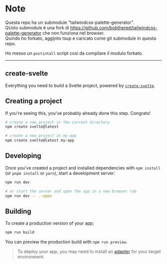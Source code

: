 # Note

Questa repo ha un submodule "tailwindcss-palette-generator".  
QUsto submodule è una fork di https://github.com/bobthered/tailwindcss-palette-generator che non funziona nel browser.  
Quindo ho forkato, aggijnto tsup e caricato come git submodule in questa repo.

Ho messo un `postintall` script cosi da compilare il modulo forkato.

---

## create-svelte

Everything you need to build a Svelte project, powered by [`create-svelte`](https://github.com/sveltejs/kit/tree/main/packages/create-svelte).

## Creating a project

If you're seeing this, you've probably already done this step. Congrats!

```bash
# create a new project in the current directory
npm create svelte@latest

# create a new project in my-app
npm create svelte@latest my-app
```

## Developing

Once you've created a project and installed dependencies with `npm install` (or `pnpm install` or `yarn`), start a development server:

```bash
npm run dev

# or start the server and open the app in a new browser tab
npm run dev -- --open
```

## Building

To create a production version of your app:

```bash
npm run build
```

You can preview the production build with `npm run preview`.

> To deploy your app, you may need to install an [adapter](https://kit.svelte.dev/docs/adapters) for your target environment.
